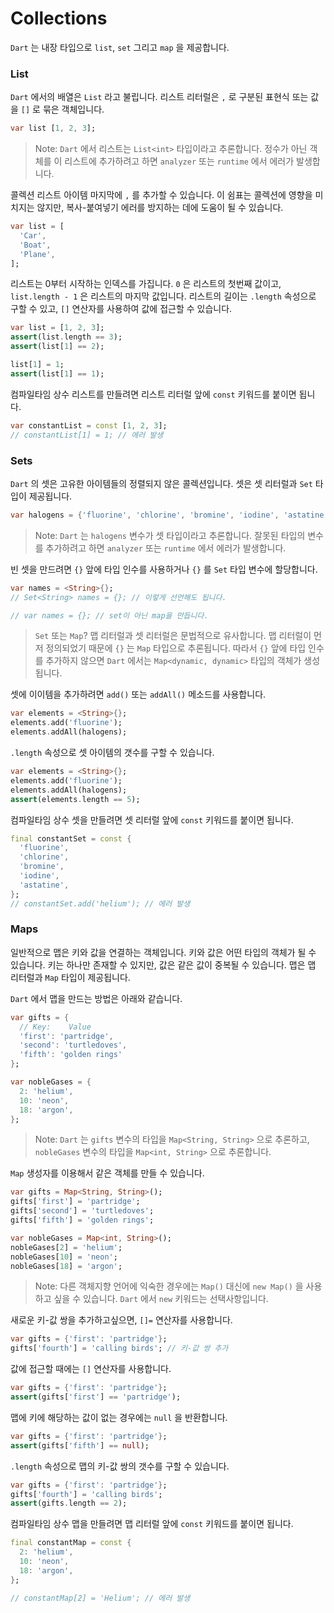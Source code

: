 # Collections

`Dart` 는 내장 타입으로 `list`, `set` 그리고 `map` 을 제공합니다.

### List
`Dart` 에서의 배열은 `List` 라고 불립니다. 리스트 리터럴은 `,` 로 구분된 표현식 또는 값을 `[]` 로 묶은 객체입니다.
```dart
var list [1, 2, 3];
```

> Note: `Dart` 에서 리스트는 `List<int>` 타입이라고 추론합니다. 정수가 아닌 객체를 이 리스트에 추가하려고 하면 `analyzer` 또는 `runtime` 에서 에러가 발생합니다.

콜렉션 리스트 아이템 마지막에 `,` 를 추가할 수 있습니다. 이 쉼표는 콜렉션에 영향을 미치지는 않지만, 복사-붙여넣기 에러를 방지하는 데에 도움이 될 수 있습니다.
```dart
var list = [
  'Car',
  'Boat',
  'Plane',
];
```

리스트는 0부터 시작하는 인덱스를 가집니다. `0` 은 리스트의 첫번째 값이고, `list.length - 1` 은 리스트의 마지막 값입니다. 리스트의 길이는 `.length` 속성으로 구할 수 있고, `[]` 연산자를 사용하여 값에 접근할 수 있습니다.
```dart
var list = [1, 2, 3];
assert(list.length == 3);
assert(list[1] == 2);

list[1] = 1;
assert(list[1] == 1);
```

컴파일타임 상수 리스트를 만들려면 리스트 리터럴 앞에 `const` 키워드를 붙이면 됩니다.
```dart
var constantList = const [1, 2, 3];
// constantList[1] = 1; // 에러 발생
```

### Sets
`Dart` 의 셋은 고유한 아이템들의 정렬되지 않은 콜렉션입니다. 셋은 셋 리터럴과 `Set` 타입이 제공됩니다.
```dart
var halogens = {'fluorine', 'chlorine', 'bromine', 'iodine', 'astatine'};
```

> Note: `Dart` 는 `halogens` 변수가 셋 타입이라고 추론합니다. 잘못된 타입의 변수를 추가하려고 하면 `analyzer` 또는 `runtime` 에서 에러가 발생합니다.

빈 셋을 만드려면 `{}` 앞에 타입 인수를 사용하거나 `{}` 를 `Set` 타입 변수에 할당합니다.
```dart
var names = <String>{};
// Set<String> names = {}; // 이렇게 선언해도 됩니다.

// var names = {}; // set이 아닌 map을 만듭니다.
```

> `Set` 또는 `Map`? 맵 리터럴과 셋 리터럴은 문법적으로 유사합니다. 맵 리터럴이 먼저 정의되었기 때문에 `{}` 는 `Map` 타입으로 추론됩니다. 따라서 `{}` 앞에 타입 인수를 추가하지 않으면 `Dart` 에서는 `Map<dynamic, dynamic>` 타입의 객체가 생성됩니다.

셋에 이이템을 추가하려면 `add()` 또는 `addAll()` 메소드를 사용합니다.
```dart
var elements = <String>{};
elements.add('fluorine');
elements.addAll(halogens);
```

`.length` 속성으로 셋 아이템의 갯수를 구할 수 있습니다.
```dart
var elements = <String>{};
elements.add('fluorine');
elements.addAll(halogens);
assert(elements.length == 5);
```

컴파일타임 상수 셋을 만들려면 셋 리터럴 앞에 `const` 키워드를 붙이면 됩니다.
```dart
final constantSet = const {
  'fluorine',
  'chlorine',
  'bromine',
  'iodine',
  'astatine',
};
// constantSet.add('helium'); // 에러 발생
```

### Maps
일반적으로 맵은 키와 값을 연결하는 객체입니다. 키와 값은 어떤 타입의 객체가 될 수 있습니다. 키는 하나만 존재할 수 있지만, 값은 같은 값이 중복될 수 있습니다. 맵은 맵 리터럴과 `Map` 타입이 제공됩니다.

`Dart` 에서 맵을 만드는 방법은 아래와 같습니다.
```dart
var gifts = {
  // Key:    Value
  'first': 'partridge',
  'second': 'turtledoves',
  'fifth': 'golden rings'
};

var nobleGases = {
  2: 'helium',
  10: 'neon',
  18: 'argon',
};
```

> Note: `Dart` 는 `gifts` 변수의 타입을 `Map<String, String>` 으로 추론하고, `nobleGases` 변수의 타입을 `Map<int, String>` 으로 추론합니다.

`Map` 생성자를 이용해서 같은 객체를 만들 수 있습니다.
```dart
var gifts = Map<String, String>();
gifts['first'] = 'partridge';
gifts['second'] = 'turtledoves';
gifts['fifth'] = 'golden rings';

var nobleGases = Map<int, String>();
nobleGases[2] = 'helium';
nobleGases[10] = 'neon';
nobleGases[18] = 'argon';
```

> Note: 다른 객체지향 언어에 익숙한 경우에는 `Map()` 대신에 `new Map()` 을 사용하고 싶을 수 있습니다. `Dart` 에서 `new` 키워드는 선택사항입니다.

새로운 키-값 쌍을 추가하고싶으면, `[]=` 연산자를 사용합니다.
```dart
var gifts = {'first': 'partridge'};
gifts['fourth'] = 'calling birds'; // 키-값 쌍 추가
```

값에 접근할 때에는 `[]` 연산자를 사용합니다.
```dart
var gifts = {'first': 'partridge'};
assert(gifts['first'] == 'partridge');
```

맵에 키에 해당하는 값이 없는 경우에는 `null` 을 반환합니다.
```dart
var gifts = {'first': 'partridge'};
assert(gifts['fifth'] == null);
```

`.length` 속성으로 맵의 키-값 쌍의 갯수를 구할 수 있습니다.
```dart
var gifts = {'first': 'partridge'};
gifts['fourth'] = 'calling birds';
assert(gifts.length == 2);
```

컴파일타임 상수 맵을 만들려면 맵 리터럴 앞에 `const` 키워드를 붙이면 됩니다.
```dart
final constantMap = const {
  2: 'helium',
  10: 'neon',
  18: 'argon',
};

// constantMap[2] = 'Helium'; // 에러 발생
```